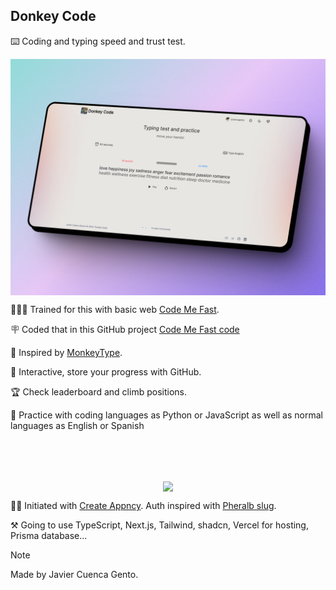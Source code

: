 ## Donkey Code


⌨️ Coding and typing speed and trust test.


<p align="center">
   <a href="https://donkey-code.vercel.app/"><img align="center" src="https://github.com/jcuencagento/portfolio/blob/master/public/donkeycode_project_HD.webp" /></a>
</p>


🏋🏼‍♂️ Trained for this with basic web [Code Me Fast](https://code-me-fast.vercel.app/).


🪧 Coded that in this GitHub project [Code Me Fast code](https://github.com/jcuencagento/code-me-fast/)


🧠 Inspired by [MonkeyType](https://monkeytype.com/).


🔐 Interactive, store your progress with GitHub.


🏆 Check leaderboard and climb positions.


🐍 Practice with coding languages as Python or JavaScript as well as normal languages as English or Spanish


<br />
<br />
<br />

<p align="center">
   <a href="https://donkey-code.vercel.app/"><img align="center" src="./src/assets/images/donkey-code-hd.png" /></a>
</p>

 🙏🏼 Initiated with [Create Appncy](https://github.com/goncy/create-appncy). Auth inspired with [Pheralb slug](https://github.com/pheralb/slug).


 ⚒️ Going to use TypeScript, Next.js, Tailwind, shadcn, Vercel for hosting, Prisma database...


> [!NOTE]
> Made by Javier Cuenca Gento.
